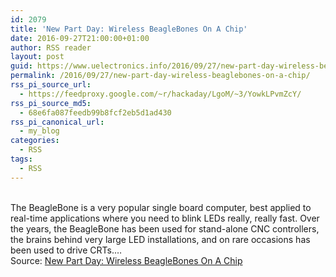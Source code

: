 ```yaml
---
id: 2079
title: 'New Part Day: Wireless BeagleBones On A Chip'
date: 2016-09-27T21:00:00+01:00
author: RSS reader
layout: post
guid: https://www.uelectronics.info/2016/09/27/new-part-day-wireless-beaglebones-on-a-chip/
permalink: /2016/09/27/new-part-day-wireless-beaglebones-on-a-chip/
rss_pi_source_url:
  - https://feedproxy.google.com/~r/hackaday/LgoM/~3/YowkLPvmZcY/
rss_pi_source_md5:
  - 68e6fa087feedb99b8fcf2eb5d1ad430
rss_pi_canonical_url:
  - my_blog
categories:
  - RSS
tags:
  - RSS
---
```

&#013;  
The BeagleBone is a very popular single board computer, best applied to real-time applications where you need to blink LEDs really, really fast. Over the years, the BeagleBone has been used for stand-alone CNC controllers, the brains behind very large LED installations, and on rare occasions has been used to drive CRTs.…&#013;  
Source: <a href="https://feedproxy.google.com/~r/hackaday/LgoM/~3/YowkLPvmZcY/" target="_blank">New Part Day: Wireless BeagleBones On A Chip</a>
